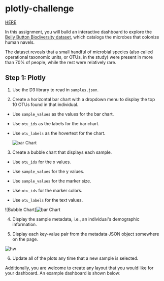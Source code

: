 # plotly-challenge


[HERE](https://rmurnane94.github.io/plotly-challenge/)



In this assignment, you will build an interactive dashboard to explore the [Belly Button Biodiversity dataset](http://robdunnlab.com/projects/belly-button-biodiversity/), which catalogs the microbes that colonize human navels.

The dataset reveals that a small handful of microbial species (also called operational taxonomic units, or OTUs, in the study) were present in more than 70% of people, while the rest were relatively rare.

## Step 1: Plotly

1. Use the D3 library to read in `samples.json`.

2. Create a horizontal bar chart with a dropdown menu to display the top 10 OTUs found in that individual.

* Use `sample_values` as the values for the bar chart.

* Use `otu_ids` as the labels for the bar chart.

* Use `otu_labels` as the hovertext for the chart.

  ![bar Chart](https://github.com/rmurnane94/plotly-challenge/blob/main/pics/bar.png)

3. Create a bubble chart that displays each sample.

* Use `otu_ids` for the x values.

* Use `sample_values` for the y values.

* Use `sample_values` for the marker size.

* Use `otu_ids` for the marker colors.

* Use `otu_labels` for the text values.

![Bubble Chart]![bar Chart](https://github.com/rmurnane94/plotly-challenge/blob/main/pics/bubble.png)

4. Display the sample metadata, i.e., an individual's demographic information.

5. Display each key-value pair from the metadata JSON object somewhere on the page.

![hw](https://github.com/rmurnane94/plotly-challenge/blob/main/pics/bubble.png)

6. Update all of the plots any time that a new sample is selected.

Additionally, you are welcome to create any layout that you would like for your dashboard. An example dashboard is shown below:


